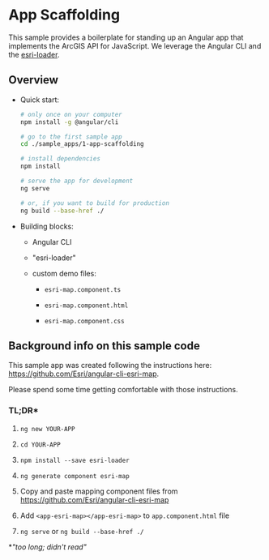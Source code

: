 # App Scaffolding

This sample provides a boilerplate for standing up an Angular app that implements the ArcGIS API for JavaScript.  We leverage the Angular CLI and the [esri-loader](https://github.com/Esri/esri-loader).

## Overview

- Quick start:

  ```bash
  # only once on your computer
  npm install -g @angular/cli
  ```

  ```bash
  # go to the first sample app
  cd ./sample_apps/1-app-scaffolding

  # install dependencies
  npm install

  # serve the app for development
  ng serve

  # or, if you want to build for production
  ng build --base-href ./
  ```

- Building blocks:

  - Angular CLI

  - "esri-loader"

  - custom demo files:

    - `esri-map.component.ts`

    - `esri-map.component.html`

    - `esri-map.component.css`

## Background info on this sample code

This sample app was created following the instructions here: https://github.com/Esri/angular-cli-esri-map.

Please spend some time getting comfortable with those instructions.

### TL;DR*

1. `ng new YOUR-APP`

2. `cd YOUR-APP`

3. `npm install --save esri-loader`

4. `ng generate component esri-map`

5. Copy and paste mapping component files from https://github.com/Esri/angular-cli-esri-map

6. Add `<app-esri-map></app-esri-map>` to `app.component.html` file

7. `ng serve` or `ng build --base-href ./`

*_"too long; didn't read"_
